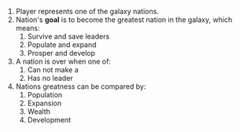 1. Player represents one of the galaxy nations.
2. Nation's **goal** is to become the greatest nation in the galaxy, which means:
	1. Survive and save leaders
	2. Populate and expand
	3. Prosper and develop 
3. A nation is over when one of:
	1. Can not make a
	2. Has no leader
4. Nations greatness can be compared by:
	1. Population 
	2. Expansion
	3. Wealth
	4. Development 